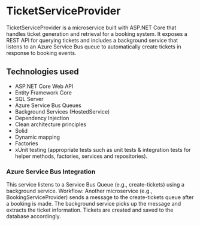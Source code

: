 # TicketServiceProvider
TicketServiceProvider is a microservice built with ASP.NET Core that handles ticket generation and retrieval for a booking system. It exposes a REST API for querying tickets and includes a background service that listens to an Azure Service Bus queue to automatically create tickets in response to booking events.


## Technologies used
- ASP.NET Core Web API
- Entity Framework Core
- SQL Server
- Azure Service Bus Queues
- Background Services (HostedService)
- Dependency Injection
- Clean architecture principles
- Solid
- Dynamic mapping
- Factories
- xUnit testing (appropriate tests such as unit tests & integration tests for helper methods, factories, services and repositories).
  
### Azure Service Bus Integration 
This service listens to a Service Bus Queue (e.g., create-tickets) using a background service. Workflow: Another microservice (e.g., BookingServiceProvider) sends a message to the create-tickets queue after a booking is made. The background service picks up the message and extracts the ticket information. Tickets are created and saved to the database accordingly.
